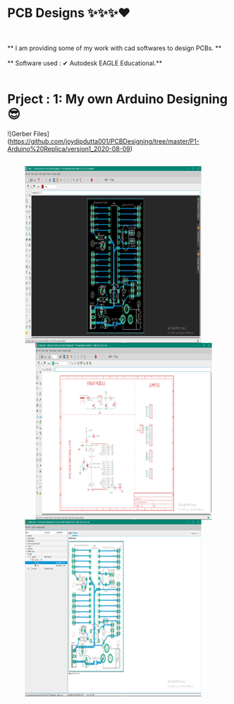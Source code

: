 # PCB Designs ✨✨✨❤

<br></br>
** I am providing some of my work with cad softwares to design PCBs. **
<br></br>
** Software used : ✔ Autodesk EAGLE Educational.**
<br></br>

# Prject : 1: My own Arduino Designing 😎
![Gerber Files] (https://github.com/joydipdutta001/PCBDesigning/tree/master/P1-Arduino%20Replica/version1_2020-08-09)
<br></br>
<figure>
    <img align='left' src="https://github.com/joydipdutta001/PCBDesigning/blob/master/ScreanShots/Screenshot%20(116).png" width='400' height='400'>
</figure>
<figure>
    <img align='right' src="https://github.com/joydipdutta001/PCBDesigning/blob/master/ScreanShots/Screenshot%20(117).png" width='400' height='400'>
</figure>
<figure>
    <img align='left' src="https://github.com/joydipdutta001/PCBDesigning/blob/master/ScreanShots/Screenshot%20(118).png" width='400' height='400'>
</figure>

